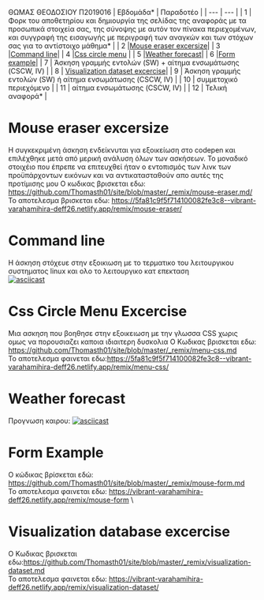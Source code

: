 ΘΩΜΑΣ ΘΕΟΔΟΣΙΟΥ Π2019016
| Εβδομάδα* | Παραδοτέο |
| --- | --- |
| 1 | Φορκ του αποθετηρίου και δημιουργία της σελίδας της αναφοράς με τα προσωπικά στοιχεία σας, της σύνοψης με αυτόν τον πίνακα περιεχομένων, και συγγραφή της εισαγωγής με περιγραφή των αναγκών και των στόχων σας για το αντίστοιχο μάθημα* |
| 2 |[Mouse eraser excersize](#Mouse-eraser-excercise)|
| 3 |[Command line](#Command-line)|
| 4 |[Css circle menu](#Css-Circle-Menu-Excercise) |
| 5 |[Weather forecast](#Weather-forecast)|
| 6 |[Form example](#Form-Example)|
| 7 | Άσκηση γραμμής εντολών (SW) + αίτημα ενσωμάτωσης (CSCW, IV) |
| 8 | [Visualization dataset excercise](#Visualization-database-excercise)|
| 9 | Άσκηση γραμμής εντολών (SW) ή αίτημα ενσωμάτωσης (CSCW, IV) |
| 10 | συμμετοχικό περιεχόμενο |
| 11 | αίτημα ενσωμάτωσης (CSCW, IV) |
| 12 | Τελική αναφορά* |
# Mouse eraser excersize
Η συγκεκριμένη άσκηση ενδείκνυται για εξοικείωση στο codepen και επιλέχθηκε μετά από μερική ανάλυση όλων των ασκήσεων. Το μοναδικό στοιχέιο που έπρεπε να επιτευχθεί ήταν ο εντοπισμός των λινκ των προϋπάρχοντων εικόνων και να αντικατασταθούν απο αυτές της προτίμισης μου
Ο κωδικας βρισκεται εδω: https://github.com/Thomasth01/site/blob/master/_remix/mouse-eraser.md/
Το αποτελεσμα βρισκεται εδω: https://5fa81c9f5f714100082fe3c8--vibrant-varahamihira-deff26.netlify.app/remix/mouse-eraser/
# Command line
Η άσκηση στόχευε στην εξοικιωση με το τερματικο του λειτουργικου συστηματος linux και ολο το λειτουργικο κατ επεκταση  
[![asciicast](https://asciinema.org/a/3VJWjeQCzKqiDe0BKxgmBypLf.svg)](https://asciinema.org/a/3VJWjeQCzKqiDe0BKxgmBypLf)
# Css Circle Menu Excercise
Μια ασκηση που βοηθησε στην εξοικειωση με την γλωσσα CSS χωρις ομως να πορουσιαζει καποια ιδιαιτερη δυσκολια
Ο Κωδικας βρισκεται εδω: https://github.com/Thomasth01/site/blob/master/_remix/menu-css.md \
Το αποτελεσμα φαινεται εδω:https://5fa81c9f5f714100082fe3c8--vibrant-varahamihira-deff26.netlify.app/remix/menu-css/
# Weather forecast
Προγνωση καιρου:
[![asciicast](https://asciinema.org/a/zdC1j1JZPFoMrF3zlJ1pkaVxh.svg)](https://asciinema.org/a/zdC1j1JZPFoMrF3zlJ1pkaVxh)
# Form Example
Ο κώδικας βρίσκεται εδώ: https://github.com/Thomasth01/site/blob/master/_remix/mouse-form.md \
Το αποτελεσμα φαινεται εδω: https://vibrant-varahamihira-deff26.netlify.app/remix/mouse-form \
# Visualization database excercise
Ο Κωδικας βρισκεται εδω:https://github.com/Thomasth01/site/blob/master/_remix/visualization-dataset.md \
Το αποτελεσμα φαινεται εδω: https://vibrant-varahamihira-deff26.netlify.app/remix/visualization-dataset/
